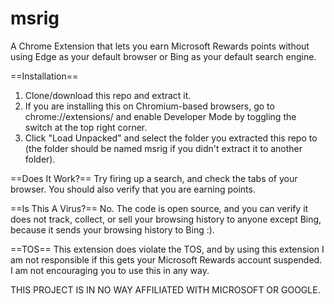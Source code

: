 # msrig
A Chrome Extension that lets you earn Microsoft Rewards points without using Edge as your default browser or Bing as your default search engine.

==Installation==

1. Clone/download this repo and extract it.
2. If you are installing this on Chromium-based browsers, go to chrome://extensions/ and enable Developer Mode by toggling the switch at the top right corner.
3. Click "Load Unpacked" and select the folder you extracted this repo to (the folder should be named msrig if you didn't extract it to another folder).

==Does It Work?==
Try firing up a search, and check the tabs of your browser. You should also verify that you are earning points.

==Is This A Virus?==
No. The code is open source, and you can verify it does not track, collect, or sell your browsing history to anyone except Bing, because it sends your browsing history to Bing :).

==TOS==
This extension does violate the TOS, and by using this extension I am not responsible if this gets your Microsoft Rewards account suspended. I am not encouraging you to use this in any way.

THIS PROJECT IS IN NO WAY AFFILIATED WITH MICROSOFT OR GOOGLE.
